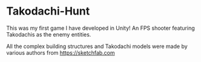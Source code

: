 # Takodachi-Hunt

This was my first game I have developed in Unity! An FPS shooter featuring Takodachis as the enemy entities.

All the complex building structures and Takodachi models were made by various authors from https://sketchfab.com

